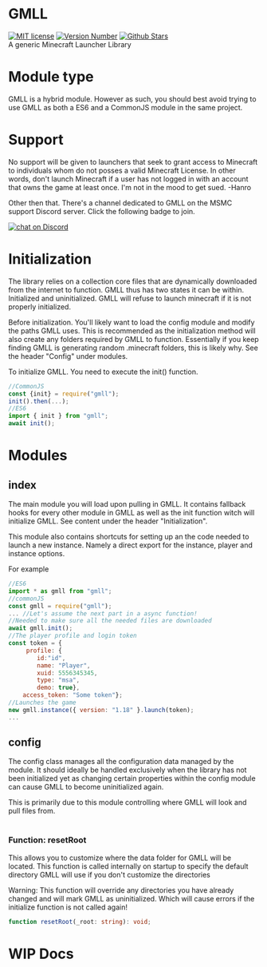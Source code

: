 # GMLL
<a href="https://www.npmjs.com/package/gmll"><img src="https://img.shields.io/npm/l/msmc" alt="MIT license"/></a>
<a href="https://github.com/Hanro50/gmll/"><img src="https://img.shields.io/npm/v/gmll" alt="Version Number"/></a>
<a href="https://github.com/Hanro50/gmll/"><img src="https://img.shields.io/github/stars/hanro50/gmll" alt="Github Stars"/></a><br/>
A generic Minecraft Launcher Library 

# Module type
GMLL is a hybrid module. However as such, you should best avoid trying to use GMLL as both a ES6 and a CommonJS module in the same project. 

# Support 
No support will be given to launchers that seek to grant access to Minecraft to individuals whom do not posses a valid Minecraft License. In other words, don't launch Minecraft if a user has not logged in with an account that owns the game at least once. I'm not in the mood to get sued. -Hanro

Other then that. There's a channel dedicated to GMLL on the MSMC support Discord server. Click the following badge to join.
<div>
   <a href="https://discord.gg/3hM8H7nQMA">
   <img src="https://img.shields.io/discord/861839919655944213?logo=discord"
      alt="chat on Discord"></a>
</div>

# Initialization
The library relies on a collection core files that are dynamically downloaded from the internet to function. GMLL thus has two states it can be within. Initialized and uninitialized. GMLL will refuse to launch minecraft if it is not properly initialized. 

Before initialization. You'll likely want to load the config module and modify the paths GMLL uses. This is recommended as the initialization method will also create any folders required by GMLL to function. Essentially if you keep finding GMLL is generating random .minecraft folders, this is likely why. See the header "Config" under modules.

To initialize GMLL. You need to execute the init() function. 
```js
//CommonJS
const {init} = require("gmll");
init().then(...);
//ES6
import { init } from "gmll";
await init();
```

# Modules
## index
The main module you will load upon pulling in GMLL. It contains fallback hooks for every other module in GMLL as well as the init function witch will initialize GMLL. See content under the header "Initialization". 

This module also contains shortcuts for setting up an the code needed to launch a new instance. Namely a direct export for the instance, player and instance options. 

For example
```js
//ES6 
import * as gmll from "gmll";
//commonJS
const gmll = require("gmll");
... //Let's assume the next part in a async function!
//Needed to make sure all the needed files are downloaded
await gmll.init();
//The player profile and login token
const token = {
     profile: {
        id:"id",
        name: "Player",
        xuid: 5556345345,
        type: "msa",
        demo: true},
    access_token: "Some token"};
//Launches the game
new gmll.instance({ version: "1.18" }.launch(token);
...
```
## config
The config class manages all the configuration data managed by the module. It should ideally be handled exclusively when the library has not been initialized yet as changing certain properties within the config module can cause GMLL to become uninitialized again. 

This is primarily due to this module controlling where GMLL will look and pull files from. <br><br>

### Function: resetRoot
This allows you to customize where the data folder for GMLL will be located. This function is called internally on startup to specify the default directory GMLL will use if you don't customize the directories

Warning: This function will override any directories you have already changed and will mark GMLL as uninitialized. Which will cause errors if the initialize function is not called again!

```ts
function resetRoot(_root: string): void;
```

# WIP Docs